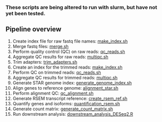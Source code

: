 ### These scripts are being altered to run with slurm, but have not yet been tested.

## Pipeline overview
1. Create index file for raw fastq file names: [make_index.sh](https://github.com/melparker101/Ovary-IVF-data/blob/main/run_scripts/make_index.sh)
2. Merge fastq files: [merge.sh](https://github.com/melparker101/Ovary-IVF-data/blob/main/run_scripts/merge.sh)
3. Perform quality control (QC) on raw reads: [qc_reads.sh](https://github.com/melparker101/Ovary-IVF-data/blob/main/run_scripts/qc_reads.sh)
4. Aggregate QC results for raw reads: [multiqc.sh](https://github.com/melparker101/Ovary-IVF-data/blob/main/run_scripts/multiqc.sh)
5. Trim adapters: [trim_adapters.sh](https://github.com/melparker101/Ovary-IVF-data/blob/main/run_scripts/trim_adapters.sh)
6. Create an index for the trimmed reads: [make_index.sh](https://github.com/melparker101/Ovary-IVF-data/blob/main/run_scripts/make_index.sh)
7. Perform QC on trimmed reads: [qc_reads.sh](https://github.com/melparker101/Ovary-IVF-data/blob/main/run_scripts/qc_reads.sh)
8. Aggregate QC results for trimmed reads: [multiqc.sh](https://github.com/melparker101/Ovary-IVF-data/blob/main/run_scripts/multiqc.sh)
9. Generate STAR genome index: [generate_genome_index.sh](https://github.com/melparker101/Ovary-IVF-data/blob/main/run_scripts/generate_genome_index.sh)
11. Align genes to reference genome: [alignment_star.sh](https://github.com/melparker101/Ovary-IVF-data/blob/main/run_scripts/alignment_star.sh)
12. Perform alignment QC: [qc_alignment.sh](https://github.com/melparker101/Ovary-IVF-data/blob/main/run_scripts/qc_alignment.sh)
13. Generate RSEM transcript reference: [create_rsem_ref.sh](https://github.com/melparker101/Ovary-IVF-data/blob/main/run_scripts/create_rsem_ref.sh)
14. Quantify genes and isoforms: [quantification_rsem.sh](https://github.com/melparker101/Ovary-IVF-data/blob/main/run_scripts/quantification_rsem.sh)
15. Generate count matrix: [generate_count_matrix.sh](https://github.com/melparker101/Ovary-IVF-data/blob/main/run_script/generate_count_matrix.sh)
16. Run downstream analysis: [downstream_analysis_DESeq2.R](https://github.com/melparker101/Ovary-IVF-data/blob/main/run_scripts/downstream_analysis_DESeq2.R)
